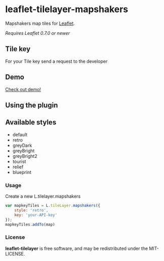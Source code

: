 leaflet-tilelayer-mapshakers
==============================

Mapshakers map tiles for [Leaflet](http://leafletjs.com).

*Requires Leaflet 0.7.0 or newer*

## Tile key 
For your Tile key send a request to the developer 

## Demo
[Check out demo!](http://mapshakers.com/leaflet-tilelayer-mapshakers/example/)
## Using the plugin

## Available styles
 * default
 * retro
 * greyDark
 * greyBright
 * greyBright2
 * tourist
 * relief
 * blueprint

### Usage
Create a new L.tilelayer.mapshakers

```javascript
var mapkeyTiles = L.tileLayer.mapshakers({
    style: 'retro',
    key: 'your-API-key'
});
mapkeyTiles.addTo(map)
```

### License

**leaflet-tilelayer** is free software, and may be redistributed under the MIT-LICENSE.
